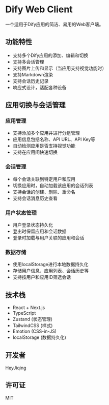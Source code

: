 # Dify Web Client

一个适用于Dify应用的简洁、易用的Web客户端。

## 功能特性

- 支持多个Dify应用的添加、编辑和切换
- 支持多会话管理
- 支持图片上传和显示（当应用支持视觉功能时）
- 支持Markdown渲染
- 支持会话历史记录
- 响应式设计，适配各种设备

## 应用切换与会话管理

### 应用管理
- 支持添加多个应用并进行分组管理
- 应用信息包括名称、API URL、API Key等
- 自动检测应用是否支持视觉功能
- 支持在应用间快速切换

### 会话管理
- 每个会话关联到特定用户和应用
- 切换应用时，自动加载该应用的会话列表
- 支持会话的创建、删除、重命名
- 支持会话消息历史查看

### 用户状态管理
- 用户登录状态持久化
- 登出时保留应用和会话数据
- 登录时加载与用户关联的应用和会话

### 数据存储
- 使用localStorage进行本地数据持久化
- 存储用户信息、应用列表、会话历史等
- 支持按用户和应用ID筛选会话

## 技术栈

- React + Next.js
- TypeScript
- Zustand (状态管理)
- TailwindCSS (样式)
- Emotion (CSS-in-JS)
- localStorage (数据持久化)

## 开发者

HeyJiqing

## 许可证

MIT 